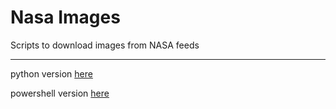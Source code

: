 # Nasa Images

Scripts to download images from NASA feeds

---

python version [here](./python/README.md)

powershell version [here](./powershell/README.md)

